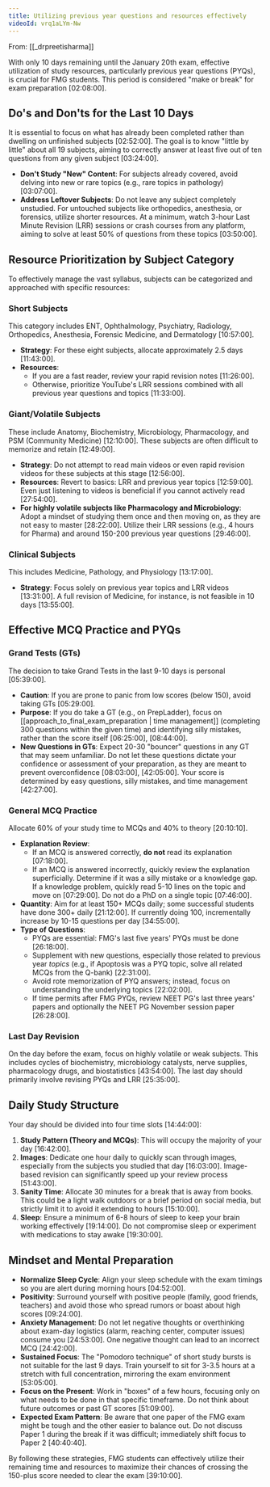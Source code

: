 ```yaml
---
title: Utilizing previous year questions and resources effectively
videoId: vrq1aLYm-Nw
---
```


From: [[_drpreetisharma]] <br/> 

With only 10 days remaining until the January 20th exam, effective utilization of study resources, particularly previous year questions (PYQs), is crucial for FMG students. This period is considered "make or break" for exam preparation <a class="yt-timestamp" data-t="02:08:00">[02:08:00]</a>.

## Do's and Don'ts for the Last 10 Days

It is essential to focus on what has already been completed rather than dwelling on unfinished subjects <a class="yt-timestamp" data-t="02:52:00">[02:52:00]</a>. The goal is to know "little by little" about all 19 subjects, aiming to correctly answer at least five out of ten questions from any given subject <a class="yt-timestamp" data-t="03:24:00">[03:24:00]</a>.

*   **Don't Study "New" Content**: For subjects already covered, avoid delving into new or rare topics (e.g., rare topics in pathology) <a class="yt-timestamp" data-t="03:07:00">[03:07:00]</a>.
*   **Address Leftover Subjects**: Do not leave any subject completely unstudied. For untouched subjects like orthopedics, anesthesia, or forensics, utilize shorter resources. At a minimum, watch 3-hour Last Minute Revision (LRR) sessions or crash courses from any platform, aiming to solve at least 50% of questions from these topics <a class="yt-timestamp" data-t="03:50:00">[03:50:00]</a>.

## Resource Prioritization by Subject Category

To effectively manage the vast syllabus, subjects can be categorized and approached with specific resources:

### Short Subjects
This category includes ENT, Ophthalmology, Psychiatry, Radiology, Orthopedics, Anesthesia, Forensic Medicine, and Dermatology <a class="yt-timestamp" data-t="10:57:00">[10:57:00]</a>.
*   **Strategy**: For these eight subjects, allocate approximately 2.5 days <a class="yt-timestamp" data-t="11:43:00">[11:43:00]</a>.
*   **Resources**:
    *   If you are a fast reader, review your rapid revision notes <a class="yt-timestamp" data-t="11:26:00">[11:26:00]</a>.
    *   Otherwise, prioritize YouTube's LRR sessions combined with all previous year questions and topics <a class="yt-timestamp" data-t="11:33:00">[11:33:00]</a>.

### Giant/Volatile Subjects
These include Anatomy, Biochemistry, Microbiology, Pharmacology, and PSM (Community Medicine) <a class="yt-timestamp" data-t="12:10:00">[12:10:00]</a>. These subjects are often difficult to memorize and retain <a class="yt-timestamp" data-t="12:49:00">[12:49:00]</a>.
*   **Strategy**: Do not attempt to read main videos or even rapid revision videos for these subjects at this stage <a class="yt-timestamp" data-t="12:56:00">[12:56:00]</a>.
*   **Resources**: Revert to basics: LRR and previous year topics <a class="yt-timestamp" data-t="12:59:00">[12:59:00]</a>. Even just listening to videos is beneficial if you cannot actively read <a class="yt-timestamp" data-t="27:54:00">[27:54:00]</a>.
*   **For highly volatile subjects like Pharmacology and Microbiology**: Adopt a mindset of studying them once and then moving on, as they are not easy to master <a class="yt-timestamp" data-t="28:22:00">[28:22:00]</a>. Utilize their LRR sessions (e.g., 4 hours for Pharma) and around 150-200 previous year questions <a class="yt-timestamp" data-t="29:46:00">[29:46:00]</a>.

### Clinical Subjects
This includes Medicine, Pathology, and Physiology <a class="yt-timestamp" data-t="13:17:00">[13:17:00]</a>.
*   **Strategy**: Focus solely on previous year topics and LRR videos <a class="yt-timestamp" data-t="13:31:00">[13:31:00]</a>. A full revision of Medicine, for instance, is not feasible in 10 days <a class="yt-timestamp" data-t="13:55:00">[13:55:00]</a>.

## Effective MCQ Practice and PYQs

### Grand Tests (GTs)
The decision to take Grand Tests in the last 9-10 days is personal <a class="yt-timestamp" data-t="05:39:00">[05:39:00]</a>.
*   **Caution**: If you are prone to panic from low scores (below 150), avoid taking GTs <a class="yt-timestamp" data-t="05:29:00">[05:29:00]</a>.
*   **Purpose**: If you do take a GT (e.g., on PrepLadder), focus on [[approach_to_final_exam_preparation | time management]] (completing 300 questions within the given time) and identifying silly mistakes, rather than the score itself <a class="yt-timestamp" data-t="06:25:00">[06:25:00]</a>, <a class="yt-timestamp" data-t="08:44:00">[08:44:00]</a>.
*   **New Questions in GTs**: Expect 20-30 "bouncer" questions in any GT that may seem unfamiliar. Do not let these questions dictate your confidence or assessment of your preparation, as they are meant to prevent overconfidence <a class="yt-timestamp" data-t="08:03:00">[08:03:00]</a>, <a class="yt-timestamp" data-t="42:05:00">[42:05:00]</a>. Your score is determined by easy questions, silly mistakes, and time management <a class="yt-timestamp" data-t="42:27:00">[42:27:00]</a>.

### General MCQ Practice
Allocate 60% of your study time to MCQs and 40% to theory <a class="yt-timestamp" data-t="20:10:00">[20:10:10]</a>.
*   **Explanation Review**:
    *   If an MCQ is answered correctly, **do not** read its explanation <a class="yt-timestamp" data-t="07:18:00">[07:18:00]</a>.
    *   If an MCQ is answered incorrectly, quickly review the explanation superficially. Determine if it was a silly mistake or a knowledge gap. If a knowledge problem, quickly read 5-10 lines on the topic and move on <a class="yt-timestamp" data-t="07:29:00">[07:29:00]</a>. Do not do a PhD on a single topic <a class="yt-timestamp" data-t="07:46:00">[07:46:00]</a>.
*   **Quantity**: Aim for at least 150+ MCQs daily; some successful students have done 300+ daily <a class="yt-timestamp" data-t="21:12:00">[21:12:00]</a>. If currently doing 100, incrementally increase by 10-15 questions per day <a class="yt-timestamp" data-t="34:55:00">[34:55:00]</a>.
*   **Type of Questions**:
    *   PYQs are essential: FMG's last five years' PYQs must be done <a class="yt-timestamp" data-t="26:18:00">[26:18:00]</a>.
    *   Supplement with new questions, especially those related to previous year *topics* (e.g., if Apoptosis was a PYQ topic, solve all related MCQs from the Q-bank) <a class="yt-timestamp" data-t="22:31:00">[22:31:00]</a>.
    *   Avoid rote memorization of PYQ answers; instead, focus on understanding the underlying topics <a class="yt-timestamp" data-t="22:00:00">[22:02:00]</a>.
    *   If time permits after FMG PYQs, review NEET PG's last three years' papers and optionally the NEET PG November session paper <a class="yt-timestamp" data-t="26:28:00">[26:28:00]</a>.

### Last Day Revision
On the day before the exam, focus on highly volatile or weak subjects. This includes cycles of biochemistry, microbiology catalysts, nerve supplies, pharmacology drugs, and biostatistics <a class="yt-timestamp" data-t="43:54:00">[43:54:00]</a>. The last day should primarily involve revising PYQs and LRR <a class="yt-timestamp" data-t="25:35:00">[25:35:00]</a>.

## Daily Study Structure

Your day should be divided into four time slots <a class="yt-timestamp" data-t="14:44:00">[14:44:00]</a>:
1.  **Study Pattern (Theory and MCQs)**: This will occupy the majority of your day <a class="yt-timestamp" data-t="16:42:00">[16:42:00]</a>.
2.  **Images**: Dedicate one hour daily to quickly scan through images, especially from the subjects you studied that day <a class="yt-timestamp" data-t="16:03:00">[16:03:00]</a>. Image-based revision can significantly speed up your review process <a class="yt-timestamp" data-t="51:43:00">[51:43:00]</a>.
3.  **Sanity Time**: Allocate 30 minutes for a break that is away from books. This could be a light walk outdoors or a brief period on social media, but strictly limit it to avoid it extending to hours <a class="yt-timestamp" data-t="15:10:00">[15:10:00]</a>.
4.  **Sleep**: Ensure a minimum of 6-8 hours of sleep to keep your brain working effectively <a class="yt-timestamp" data-t="19:14:00">[19:14:00]</a>. Do not compromise sleep or experiment with medications to stay awake <a class="yt-timestamp" data-t="19:30:00">[19:30:00]</a>.

## Mindset and Mental Preparation

*   **Normalize Sleep Cycle**: Align your sleep schedule with the exam timings so you are alert during morning hours <a class="yt-timestamp" data-t="04:52:00">[04:52:00]</a>.
*   **Positivity**: Surround yourself with positive people (family, good friends, teachers) and avoid those who spread rumors or boast about high scores <a class="yt-timestamp" data-t="09:24:00">[09:24:00]</a>.
*   **Anxiety Management**: Do not let negative thoughts or overthinking about exam-day logistics (alarm, reaching center, computer issues) consume you <a class="yt-timestamp" data-t="24:53:00">[24:53:00]</a>. One negative thought can lead to an incorrect MCQ <a class="yt-timestamp" data-t="24:42:00">[24:42:00]</a>.
*   **Sustained Focus**: The "Pomodoro technique" of short study bursts is not suitable for the last 9 days. Train yourself to sit for 3-3.5 hours at a stretch with full concentration, mirroring the exam environment <a class="yt-timestamp" data-t="53:05:00">[53:05:00]</a>.
*   **Focus on the Present**: Work in "boxes" of a few hours, focusing only on what needs to be done in that specific timeframe. Do not think about future outcomes or past GT scores <a class="yt-timestamp" data-t="51:09:00">[51:09:00]</a>.
*   **Expected Exam Pattern**: Be aware that one paper of the FMG exam might be tough and the other easier to balance out. Do not discuss Paper 1 during the break if it was difficult; immediately shift focus to Paper 2 <a class="yt-timestamp" data-t="40:40:00">[40:40:40]</a>.

By following these strategies, FMG students can effectively utilize their remaining time and resources to maximize their chances of crossing the 150-plus score needed to clear the exam <a class="yt-timestamp" data-t="39:10:00">[39:10:00]</a>.